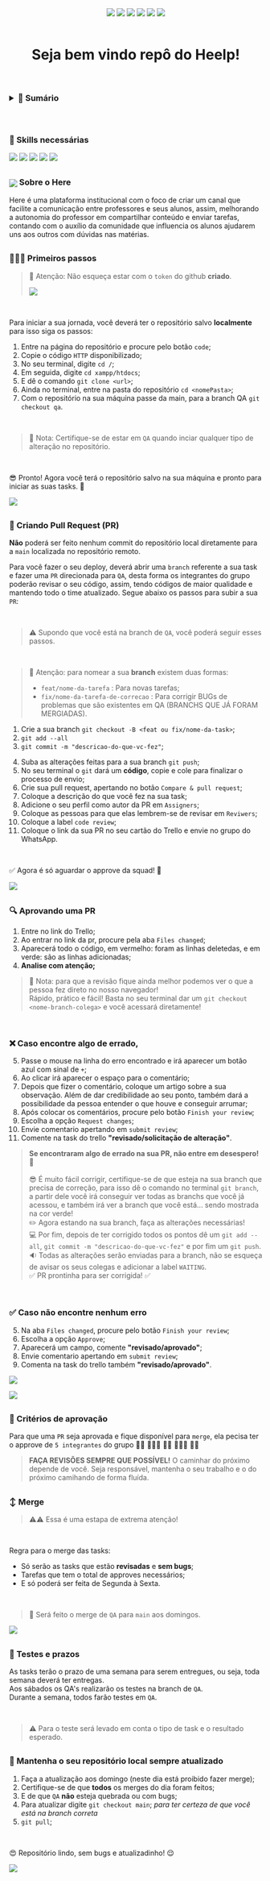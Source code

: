 <div align="center">
  <img src="https://badgen.net/github/open-prs/kvlsndkf/project">
  <img src="https://badgen.net/github/closed-prs/kvlsndkf/project">
  <img src="https://badgen.net/github/merged-prs/kvlsndkf/project">
  <img src="https://img.shields.io/github/languages/count/kvlsndkf/project">
  <img src="https://img.shields.io/github/repo-size/kvlsndkf/project">
  <img src="https://img.shields.io/tokei/lines/github/kvlsndkf/project">
</div>

<br/>

<div align="center">
  
  # Seja bem vindo repô do Heelp!
  
</div>
  
<br/>

<h3>
<details>

   <summary>
     <b> 📘 Sumário </b> 
   </summary>

   <br>

  [Skills necessárias](#-skills-necessárias) <br>
  [Criando pull request](-criando-pull-request) <br>
  [Aprovando uma PR](-aprovando-uma-pr) <br>
  [Critérios de aprovação](-aprovando-uma-pr) <br>
  [Merge](#%EF%B8%8F-merge) <br>
  [Mantenha o seu repositório local sempre atualizado](#-mantenha-o-seu-repositório-local-sempre-atualizado) 

</details>
</h3>

<br/>

##

<div>
  
### 🚀 Skills necessárias
<img src="https://img.shields.io/badge/PHP-777BB4?style=for-the-badge&logo=php&logoColor=white">
<img src="https://img.shields.io/badge/MySQL-005C84?style=for-the-badge&logo=mysql&logoColor=white">
<img src="https://img.shields.io/badge/HTML5-E34F26?style=for-the-badge&logo=html5&logoColor=white">
<img src="https://img.shields.io/badge/CSS3-1572B6?style=for-the-badge&logo=css3&logoColor=white">
<img src="https://img.shields.io/badge/JavaScript-323330?style=for-the-badge&logo=javascript&logoColor=F7DF1E">
  
</div>

##


  
### <div><img src="https://user-images.githubusercontent.com/79329906/154810593-7a01d842-efc2-4e3a-868c-05fdd8283386.svg" align="center">  Sobre o Here</div>

Here é uma plataforma institucional com o foco de criar um canal que facilite a comunicação entre professores e seus alunos, assim, melhorando a autonomia do professor em compartilhar conteúdo e enviar tarefas, contando com o auxílio da comunidade que influencia os alunos ajudarem uns aos outros com dúvidas nas matérias.
  

##

### 👨🏻‍💻 Primeiros passos
> 🚨 Atenção: Não esqueça estar com o `token` do github **criado**. <br/>
> 
> <a href="https://www.youtube.com/watch?v=QzICMYo9WEs&list=PL4e74ugWhB0p-_wA4dbHORz7fODHuD8nZ&index=2" target="_blank"><img src="https://img.shields.io/badge/Configuração token-FF0000?style=for-the-badge&logo=youtube&logoColor=white"></a>
<br/>

Para iniciar a sua jornada, você deverá ter o repositório salvo **localmente** para isso siga os passos:
1. Entre na página do repositório e procure pelo botão `code`;
2. Copie o código `HTTP` disponibilizado;
3. No seu terminal, digite `cd /`;
4. Em seguida, digite `cd xampp/htdocs`; 
5. E dê o comando `git clone <url>`;
6. Ainda no terminal, entre na pasta do repositório `cd <nomePasta>`;
7. Com o repositório na sua máquina passe da main, para a branch QA `git checkout qa`.
<br/>

> 📌 Nota: Certifique-se de estar em `QA` quando inciar qualquer tipo de alteração no repositório.
<br/>

😎 Pronto! Agora você terá o repositório salvo na sua máquina e pronto para iniciar as suas tasks. 🎯

<a href="https://www.youtube.com/watch?v=5-3V6G7ZnYU&list=PL4e74ugWhB0p-_wA4dbHORz7fODHuD8nZ&index=4" target="_blank"><img src="https://img.shields.io/badge/Primeiros passos-FF0000?style=for-the-badge&logo=youtube&logoColor=white"></a>

##

### 🔄 Criando Pull Request (PR)
**Não** poderá ser feito nenhum commit do repositório local diretamente para a `main` localizada no repositório remoto.

Para você fazer o seu deploy, deverá abrir uma `branch` referente a sua task e fazer uma `PR` direcionada para `QA`, desta forma os integrantes do grupo poderão revisar o seu código, assim, tendo códigos de maior qualidade e mantendo todo o time atualizado. Segue abaixo os passos para subir a sua `PR`:

<br/>

> ⚠️ Supondo que você está na branch de `QA`, você poderá seguir esses passos.

<br/>

>
> 🚨 Atenção: para nomear a sua **branch** existem duas formas:
> - `feat/nome-da-tarefa` : Para novas tarefas;
> - `fix/nome-da-tarefa-de-correcao` : Para corrigir BUGs de problemas que são existentes em QA (BRANCHS QUE JÁ FORAM MERGIADAS).
>

1. Crie a sua branch `git checkout -B <feat ou fix/nome-da-task>`;
2. `git add --all`
3. `git commit -m "descricao-do-que-vc-fez"`;
<!--3. Suba as alterações feitas para a sua branch `git push origin <número-task/nome-task>`;-->
4. Suba as alterações feitas para a sua branch `git push`;
5. No seu terminal o `git` dará um **código**, copie e cole para finalizar o processo de envio;
6. Crie sua pull request, apertando no botão `Compare & pull request`;
7. Coloque a descrição do que você fez na sua task;
8. Adicione o seu perfil como autor da PR em `Assigners`;
9. Coloque as pessoas para que elas lembrem-se de revisar em `Reviwers`;
10. Coloque a label `code review`;
11. Coloque o link da sua PR no seu cartão do Trello e envie no grupo do WhatsApp.

<br/>

✅ Agora é só aguardar o approve da squad! 🎉

<a href="https://www.youtube.com/watch?v=pImysNHjSoQ&list=PL4e74ugWhB0p-_wA4dbHORz7fODHuD8nZ&index=5" target="_blank"><img src="https://img.shields.io/badge/Criando uma PR-FF0000?style=for-the-badge&logo=youtube&logoColor=white"></a>

##

###  🔍 Aprovando uma PR
1. Entre no link do Trello;
2. Ao entrar no link da pr, procure pela aba `Files changed`;
3. Aparecerá todo o código, em vermelho: foram as linhas deletedas, e em verde: são as linhas adicionadas;
4. **Analise com atenção;**

>
> 📌 Nota: para que a revisão fique ainda melhor podemos ver o que a pessoa fez direto no nosso navegador! <br/>
> Rápido, prático e fácil! Basta no seu terminal dar um `git checkout <nome-branch-colega>` e você acessará diretamente!
>

<br/>

### ❌ Caso encontre algo de errado, 
5. Passe o mouse na linha do erro encontrado e irá aparecer um botão azul com sinal de `+`;
6. Ao clicar irá aparecer o espaço para o comentário;
7. Depois que fizer o comentário, coloque um artigo sobre a sua observação. Além de dar credibilidade ao seu ponto, também dará a possibilidade da pessoa entender o que houve e conseguir arrumar;
8. Após colocar os comentários, procure pelo botão `Finish your review`;
9. Escolha a opção `Request changes`;
10. Envie comentario apertando em `submit review`;
11. Comente na task do trello **"revisado/solicitação de alteração"**.

>
> **Se encontraram algo de errado na sua PR, não entre em desespero!** 🤪 <br/> <br/>
> 😎 É muito fácil corrigir, certifique-se de que esteja na sua branch que precisa de correção, para isso dê o comando no terminal `git branch`, a partir dele você irá conseguir ver todas as branchs que você já acessou, e também irá ver a branch que você está... sendo mostrada na cor verde! <br/> 
> ✏️ Agora estando na sua branch, faça as alterações necessárias! <br/>
> 💻 Por fim, depois de ter corrigido todos os pontos dê um `git add --all`, `git commit -m "descricao-do-que-vc-fez"` e por fim um `git push`. <br/> 
> 🔉 Todas as alterações serão enviadas para a branch, não se esqueça de avisar os seus colegas e adicionar a label `WAITING`. <br/>
> ✅ PR prontinha para ser corrigida! ✅
>

<br/>

### ✅ Caso não encontre nenhum erro
5. Na aba `Files changed`, procure pelo botão `Finish your review`;
6. Escolha a opção `Approve`;
7. Aparecerá um campo, comente **"revisado/aprovado"**; 
8. Envie comentario apertando em `submit review`;
9. Comenta na task do trello também **"revisado/aprovado"**.

<a href="https://www.youtube.com/watch?v=TUurYyjgJCg&list=PL4e74ugWhB0p-_wA4dbHORz7fODHuD8nZ&index=6" target="_blank"><img src="https://img.shields.io/badge/Corrigindo uma PR-FF0000?style=for-the-badge&logo=youtube&logoColor=white"></a>

<div>
<a href="https://www.youtube.com/watch?v=osO8nkjTGVw" target="_blank"><img src="https://img.shields.io/badge/Corrigindo uma PR |Parte 2-FF0000?style=for-the-badge&logo=youtube&logoColor=white"></a>


</div>

##

### 🚦 Critérios de aprovação
Para que uma `PR` seja aprovada e fique disponível para `merge`, ela pecisa ter o approve de `5 integrantes` do grupo 🧔🏾 👩🏻‍🦰 🧑🏻 👩🏼‍🦳 👦🏽 

>
> **FAÇA REVISÕES SEMPRE QUE POSSÍVEL!** O caminhar do próximo depende de você. Seja responsável, mantenha o seu trabalho e o do próximo camihando de forma fluída.
>

##

### ↕️ Merge

> ⚠️⚠️ Essa é uma estapa de extrema atenção!

<br/>

Regra para o merge das tasks:
* Só serão as tasks que estão **revisadas** e **sem bugs**;
* Tarefas que tem o total de approves necessários;
* E só poderá ser feita de Segunda à Sexta.

<br/>

> 🚨 Será feito o merge de `QA` para `main` aos domingos.

<a href="https://www.youtube.com/watch?v=JdlBI57mbR8&list=PL4e74ugWhB0p-_wA4dbHORz7fODHuD8nZ&index=7" target="_blank"><img src="https://img.shields.io/badge/Merge-FF0000?style=for-the-badge&logo=youtube&logoColor=white"></a>

##

### 📆 Testes e prazos
As tasks terão o prazo de uma semana para serem entregues, ou seja, toda semana deverá ter entregas. <br/>
Aos sábados os QA's realizarão os testes na branch de `QA`. <br/>
Durante a semana, todos farão testes em `QA`. <br/>

<br/>

> ⚠️ Para o teste será levado em conta o tipo de task e o resultado esperado.

##

### 🤩 Mantenha o seu repositório local sempre atualizado

1. Faça a atualização aos domingo (neste dia está proibido fazer merge);
2. Certifique-se de que **todos** os merges do dia foram feitos;
3. E de que `QA` **não** esteja quebrada ou com bugs;
4. Para atualizar digite `git checkout main`; *para ter certeza de que você está na branch correta*
5. `git pull`;

<br/>

😍 Repositório lindo, sem bugs e atualizadinho! 😌

<a href="https://www.youtube.com/watch?v=plB4aj1bKlY&list=PL4e74ugWhB0p-_wA4dbHORz7fODHuD8nZ&index=8" target="_blank"><img src="https://img.shields.io/badge/Mantendo o repositório local sempre atualizado-FF0000?style=for-the-badge&logo=youtube&logoColor=white"></a>